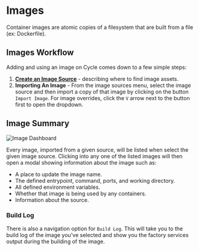 # Images 

Container images are atomic copies of a filesystem that are built from a file (ex: Dockerfile).


## Images Workflow
Adding and using an image on Cycle comes down to a few simple steps:


1. **[Create an Image Source](/reference/images/sources/#creating-sources)** - describing where to find image assets.
2. **Importing An Image** - From the image sources menu, select the image source and then import a copy of that image by clicking on the button `Import Image`.  For image overrides, click the `V` arrow next to the button first to open the dropdown. 

## Image Summary

![Image Dashboard](https://static.cycle.io/portal-docs/images/image-dash.png)

Every image, imported from a given source, will be listed when select the given image source. Clicking into any one of the listed images will then open a modal showing information about the image such as:

- A place to update the image name.
- The defined entrypoint, command, ports, and working directory.
- All defined environment variables.
- Whether that image is being used by any containers.
- Information about the source.

### Build Log

There is also a navigation option for `Build Log`. This will take you to the build log of the image you've selected and show you the factory services output during the building of the image.
